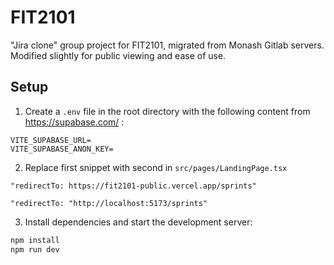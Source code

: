 # FIT2101

"Jira clone" group project for FIT2101, migrated from Monash Gitlab servers. Modified slightly for public viewing and ease of use.

## Setup

1. Create a `.env` file in the root directory with the following content from https://supabase.com/ :

```env
VITE_SUPABASE_URL=
VITE_SUPABASE_ANON_KEY=
```

2. Replace first snippet with second in `src/pages/LandingPage.tsx`

```
"redirectTo: https://fit2101-public.vercel.app/sprints"
```

```
"redirectTo: "http://localhost:5173/sprints"
```

3. Install dependencies and start the development server:

```sh
npm install
npm run dev
```
